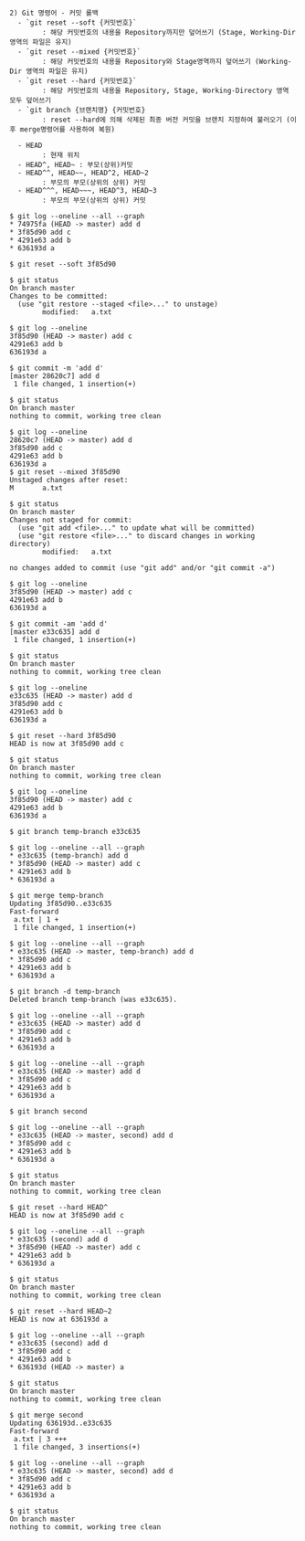 
	2) Git 명령어 - 커밋 롤백
	  - `git reset --soft {커밋번호}`
			: 해당 커밋번호의 내용을 Repository까지만 덮어쓰기 (Stage, Working-Dir 영역의 파일은 유지)
	  - `git reset --mixed {커밋번호}`
			: 해당 커밋번호의 내용을 Repository와 Stage영역까지 덮어쓰기 (Working-Dir 영역의 파일은 유지)
	  - `git reset --hard {커밋번호}`
			: 해당 커밋번호의 내용을 Repository, Stage, Working-Directory 영역 모두 덮어쓰기
	  - `git branch {브랜치명} {커밋번호}
			: reset --hard에 의해 삭제된 최종 버전 커밋을 브랜치 지정하여 불러오기 (이후 merge명령어를 사용하여 복원)
			
	  - HEAD
			: 현재 위치
	  - HEAD^, HEAD~ : 부모(상위)커밋
	  - HEAD^^, HEAD~~, HEAD^2, HEAD~2
			: 부모의 부모(상위의 상위) 커밋
	  - HEAD^^^, HEAD~~~, HEAD^3, HEAD~3
			: 부모의 부모(상위의 상위) 커밋
            
``` //* 커밋 롤백하고 되돌리기 실습
$ git log --oneline --all --graph
* 74975fa (HEAD -> master) add d
* 3f85d90 add c
* 4291e63 add b
* 636193d a

$ git reset --soft 3f85d90

$ git status
On branch master
Changes to be committed:
  (use "git restore --staged <file>..." to unstage)
        modified:   a.txt

$ git log --oneline
3f85d90 (HEAD -> master) add c
4291e63 add b
636193d a

$ git commit -m 'add d'
[master 28620c7] add d
 1 file changed, 1 insertion(+)
 
$ git status
On branch master
nothing to commit, working tree clean

$ git log --oneline
28620c7 (HEAD -> master) add d
3f85d90 add c
4291e63 add b
636193d a
$ git reset --mixed 3f85d90
Unstaged changes after reset:
M       a.txt

$ git status
On branch master
Changes not staged for commit:
  (use "git add <file>..." to update what will be committed)
  (use "git restore <file>..." to discard changes in working directory)
        modified:   a.txt

no changes added to commit (use "git add" and/or "git commit -a")

$ git log --oneline
3f85d90 (HEAD -> master) add c
4291e63 add b
636193d a

$ git commit -am 'add d'
[master e33c635] add d
 1 file changed, 1 insertion(+)
 
$ git status
On branch master
nothing to commit, working tree clean

$ git log --oneline
e33c635 (HEAD -> master) add d
3f85d90 add c
4291e63 add b
636193d a

$ git reset --hard 3f85d90
HEAD is now at 3f85d90 add c

$ git status
On branch master
nothing to commit, working tree clean

$ git log --oneline
3f85d90 (HEAD -> master) add c
4291e63 add b
636193d a

$ git branch temp-branch e33c635

$ git log --oneline --all --graph
* e33c635 (temp-branch) add d
* 3f85d90 (HEAD -> master) add c
* 4291e63 add b
* 636193d a

$ git merge temp-branch
Updating 3f85d90..e33c635
Fast-forward
 a.txt | 1 +
 1 file changed, 1 insertion(+)
 
$ git log --oneline --all --graph
* e33c635 (HEAD -> master, temp-branch) add d
* 3f85d90 add c
* 4291e63 add b
* 636193d a

$ git branch -d temp-branch
Deleted branch temp-branch (was e33c635).

$ git log --oneline --all --graph
* e33c635 (HEAD -> master) add d
* 3f85d90 add c
* 4291e63 add b
* 636193d a
```			


``` //* HEAD ^ ~ 사용하여 reset 실습
$ git log --oneline --all --graph
* e33c635 (HEAD -> master) add d
* 3f85d90 add c
* 4291e63 add b
* 636193d a

$ git branch second

$ git log --oneline --all --graph
* e33c635 (HEAD -> master, second) add d
* 3f85d90 add c
* 4291e63 add b
* 636193d a

$ git status
On branch master
nothing to commit, working tree clean

$ git reset --hard HEAD^
HEAD is now at 3f85d90 add c

$ git log --oneline --all --graph
* e33c635 (second) add d
* 3f85d90 (HEAD -> master) add c
* 4291e63 add b
* 636193d a

$ git status
On branch master
nothing to commit, working tree clean

$ git reset --hard HEAD~2
HEAD is now at 636193d a

$ git log --oneline --all --graph
* e33c635 (second) add d
* 3f85d90 add c
* 4291e63 add b
* 636193d (HEAD -> master) a

$ git status
On branch master
nothing to commit, working tree clean

$ git merge second
Updating 636193d..e33c635
Fast-forward
 a.txt | 3 +++
 1 file changed, 3 insertions(+)
 
$ git log --oneline --all --graph
* e33c635 (HEAD -> master, second) add d
* 3f85d90 add c
* 4291e63 add b
* 636193d a

$ git status
On branch master
nothing to commit, working tree clean 
```